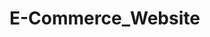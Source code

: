 # E-Commerce_Website
          
                                       
    


        
            
            
            
            
            
            
            
                
